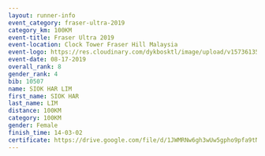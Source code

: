 ```yaml
---
layout: runner-info 
event_category: fraser-ultra-2019 
category_km: 100KM 
event-title: Fraser Ultra 2019 
event-location: Clock Tower Fraser Hill Malaysia 
event-logo: https://res.cloudinary.com/dykbosktl/image/upload/v1573613535/Logo/logo_mfst7w.jpg
event-date: 08-17-2019 
overall_rank: 8
gender_rank: 4
bib: 10507
name: SIOK HAR LIM
first_name: SIOK HAR
last_name: LIM
distance: 100KM
category: 100KM
gender: Female
finish_time: 14-03-02
certificate: https://drive.google.com/file/d/1JWMRNw6gh3wUw5gpho9pfa9tNRekzF7s/view?usp=sharing
---
```

